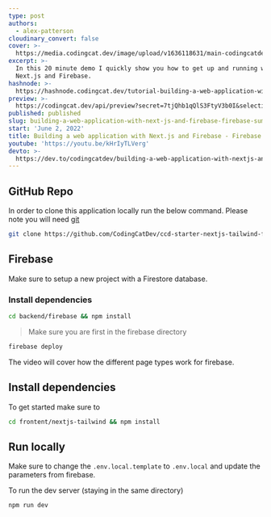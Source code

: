 ```yaml
---
type: post
authors:
  - alex-patterson
cloudinary_convert: false
cover: >-
  https://media.codingcat.dev/image/upload/v1636118631/main-codingcatdev-photo/Firebase_Summit_2021_-_Building_a_web_application_with_Next.js_and_Firebase_1.png
excerpt: >-
  In this 20 minute demo I quickly show you how to get up and running with
  Next.js and Firebase.
hashnode: >-
  https://hashnode.codingcat.dev/tutorial-building-a-web-application-with-next-js-and-firebase-firebase-summit-2021
preview: >-
  https://codingcat.dev/api/preview?secret=7tjQhb1qQlS3FtyV3b0I&selectionType=tutorial&selectionSlug=building-a-web-application-with-next-js-and-firebase-firebase-summit-2021&_id=10ff9d5474e9422bb7cc4bbc016ee326
published: published
slug: building-a-web-application-with-next-js-and-firebase-firebase-summit-2021
start: 'June 2, 2022'
title: Building a web application with Next.js and Firebase - Firebase Summit 2021
youtube: 'https://youtu.be/kHrIyTLVerg'
devto: >-
  https://dev.to/codingcatdev/building-a-web-application-with-nextjs-and-firebase-firebase-summit-2021-37i3
---
```


## GitHub Repo

In order to clone this application locally run the below command. Please note you will need [git](https://git-scm.com/book/en/v2/Getting-Started-Installing-Git)

```bash
git clone https://github.com/CodingCatDev/ccd-starter-nextjs-tailwind-firebase.git

```

## Firebase

Make sure to setup a new project with a Firestore database.

### Install dependencies

```bash
cd backend/firebase && npm install

```

> Make sure you are first in the firebase directory

```bash
firebase deploy

```

The video will cover how the different page types work for firebase.

## Install dependencies

To get started make sure to

```bash
cd frontent/nextjs-tailwind && npm install

```

## Run locally

Make sure to change the `.env.local.template` to `.env.local` and update the parameters from firebase.

To run the dev server (staying in the same directory)

```bash
npm run dev

```
